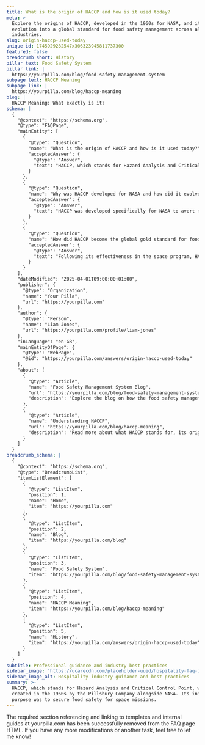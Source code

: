 ```yaml
---
title: What is the origin of HACCP and how is it used today?
meta: >
  Explore the origins of HACCP, developed in the 1960s for NASA, and its
  evolution into a global standard for food safety management across all
  industries.
slug: origin-haccp-used-today
unique id: 1745929282547x306323945811737300
featured: false
breadcrumb short: History
pillar text: Food Safety System
pillar link: |
  https://yourpilla.com/blog/food-safety-management-system
subpage text: HACCP Meaning
subpage link: |
  https://yourpilla.com/blog/haccp-meaning
blog: |
  HACCP Meaning: What exactly is it?
schema: |
  {
    "@context": "https://schema.org",
    "@type": "FAQPage",
    "mainEntity": [
      {
        "@type": "Question",
        "name": "What is the origin of HACCP and how is it used today?",
        "acceptedAnswer": {
          "@type": "Answer",
          "text": "HACCP, which stands for Hazard Analysis and Critical Control Point, was created in the 1960s by the Pillsbury Company alongside NASA. Its initial purpose was to secure food safety for space missions. Today, HACCP is vital across the global food industry to manage food safety risks and ensure safe consumption."
        }
      },
      {
        "@type": "Question",
        "name": "Why was HACCP developed for NASA and how did it evolve?",
        "acceptedAnswer": {
          "@type": "Answer",
          "text": "HACCP was developed specifically for NASA to avert foodborne illnesses in astronauts, a crucial measure in space. Originally tailored for in-space dining safety, its unwavering success pivoted it to a global standard in food safety management, progressively accepted by various food industries over the years."
        }
      },
      {
        "@type": "Question",
        "name": "How did HACCP become the global gold standard for food safety?",
        "acceptedAnswer": {
          "@type": "Answer",
          "text": "Following its effectiveness in the space program, HACCP's robust safety protocols led to its global adoption. It is now foundational in multiple food safety regulations and widely recognized as the premier standard for food safety, given its systematic method for hazard control across food production stages."
        }
      }
    ],
    "dateModified": "2025-04-01T09:00:00+01:00",
    "publisher": {
      "@type": "Organization",
      "name": "Your Pilla",
      "url": "https://yourpilla.com"
    },
    "author": {
      "@type": "Person",
      "name": "Liam Jones",
      "url": "https://yourpilla.com/profile/liam-jones"
    },
    "inLanguage": "en-GB",
    "mainEntityOfPage": {
      "@type": "WebPage",
      "@id": "https://yourpilla.com/answers/origin-haccp-used-today"
    },
    "about": [
      {
        "@type": "Article",
        "name": "Food Safety Management System Blog",
        "url": "https://yourpilla.com/blog/food-safety-management-system",
        "description": "Explore the blog on how the food safety management system at Pilla is built on HACCP principles to ensure compliance with the Food Safety Act."
      },
      {
        "@type": "Article",
        "name": "Understanding HACCP",
        "url": "https://yourpilla.com/blog/haccp-meaning",
        "description": "Read more about what HACCP stands for, its origins, and its critical role in global food safety."
      }
    ]
  }
breadcrumb_schema: |
  {
    "@context": "https://schema.org",
    "@type": "BreadcrumbList",
    "itemListElement": [
      {
        "@type": "ListItem",
        "position": 1,
        "name": "Home",
        "item": "https://yourpilla.com"
      },
      {
        "@type": "ListItem",
        "position": 2,
        "name": "Blog",
        "item": "https://yourpilla.com/blog"
      },
      {
        "@type": "ListItem",
        "position": 3,
        "name": "Food Safety System",
        "item": "https://yourpilla.com/blog/food-safety-management-system"
      },
      {
        "@type": "ListItem",
        "position": 4,
        "name": "HACCP Meaning",
        "item": "https://yourpilla.com/blog/haccp-meaning"
      },
      {
        "@type": "ListItem",
        "position": 5,
        "name": "History",
        "item": "https://yourpilla.com/answers/origin-haccp-used-today"
      }
    ]
  }
subtitle: Professional guidance and industry best practices
sidebar_image: 'https://ucarecdn.com/placeholder-uuid/hospitality-faq-image.jpg'
sidebar_image_alt: Hospitality industry guidance and best practices
summary: >-
  HACCP, which stands for Hazard Analysis and Critical Control Point, was
  created in the 1960s by the Pillsbury Company alongside NASA. Its initial
  purpose was to secure food safety for space missions.
---
```


The required section referencing and linking to templates and internal guides at yourpilla.com has been successfully removed from the FAQ page HTML. If you have any more modifications or another task, feel free to let me know!

